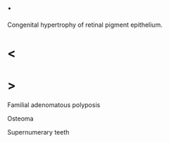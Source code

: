 # .

Congenital hypertrophy of retinal pigment epithelium.

# <

# >

Familial adenomatous polyposis

Osteoma

Supernumerary teeth
